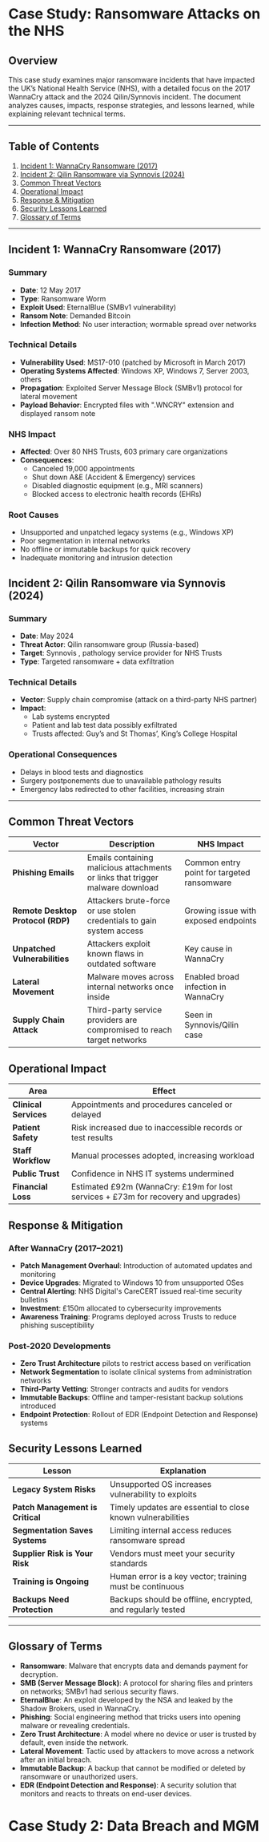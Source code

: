 # Case Study: Ransomware Attacks on the NHS

## Overview

This case study examines major ransomware incidents that have impacted the UK’s National Health Service (NHS), with a detailed focus on the 2017 WannaCry attack and the 2024 Qilin/Synnovis incident. The document analyzes causes, impacts, response strategies, and lessons learned, while explaining relevant technical terms.

---

## Table of Contents

1. [Incident 1: WannaCry Ransomware (2017)](#incident-1-wannacry-ransomware-2017)
2. [Incident 2: Qilin Ransomware via Synnovis (2024)](#incident-2-qilin-ransomware-via-synnovis-2024)
3. [Common Threat Vectors](#common-threat-vectors)
4. [Operational Impact](#operational-impact)
5. [Response & Mitigation](#response--mitigation)
6. [Security Lessons Learned](#security-lessons-learned)
7. [Glossary of Terms](#glossary-of-terms)

---

## Incident 1: WannaCry Ransomware (2017)

### Summary

- **Date**: 12 May 2017  
- **Type**: Ransomware Worm  
- **Exploit Used**: EternalBlue (SMBv1 vulnerability)  
- **Ransom Note**: Demanded Bitcoin  
- **Infection Method**: No user interaction; wormable spread over networks  

### Technical Details

- **Vulnerability Used**: MS17-010 (patched by Microsoft in March 2017)
- **Operating Systems Affected**: Windows XP, Windows 7, Server 2003, others
- **Propagation**: Exploited Server Message Block (SMBv1) protocol for lateral movement
- **Payload Behavior**: Encrypted files with ".WNCRY" extension and displayed ransom note

### NHS Impact

- **Affected**: Over 80 NHS Trusts, 603 primary care organizations
- **Consequences**:
  - Canceled 19,000 appointments
  - Shut down A&E (Accident & Emergency) services
  - Disabled diagnostic equipment (e.g., MRI scanners)
  - Blocked access to electronic health records (EHRs)

### Root Causes

- Unsupported and unpatched legacy systems (e.g., Windows XP)
- Poor segmentation in internal networks
- No offline or immutable backups for quick recovery
- Inadequate monitoring and intrusion detection

## Incident 2: Qilin Ransomware via Synnovis (2024)

### Summary

- **Date**: May 2024  
- **Threat Actor**: Qilin ransomware group (Russia-based)  
- **Target**: Synnovis , pathology service provider for NHS Trusts  
- **Type**: Targeted ransomware + data exfiltration

### Technical Details

- **Vector**: Supply chain compromise (attack on a third-party NHS partner)
- **Impact**:
  - Lab systems encrypted
  - Patient and lab test data possibly exfiltrated
  - Trusts affected: Guy’s and St Thomas’, King’s College Hospital

### Operational Consequences

- Delays in blood tests and diagnostics
- Surgery postponements due to unavailable pathology results
- Emergency labs redirected to other facilities, increasing strain

---

## Common Threat Vectors

| Vector | Description | NHS Impact |
|--------|-------------|------------|
| **Phishing Emails** | Emails containing malicious attachments or links that trigger malware download | Common entry point for targeted ransomware |
| **Remote Desktop Protocol (RDP)** | Attackers brute-force or use stolen credentials to gain system access | Growing issue with exposed endpoints |
| **Unpatched Vulnerabilities** | Attackers exploit known flaws in outdated software | Key cause in WannaCry |
| **Lateral Movement** | Malware moves across internal networks once inside | Enabled broad infection in WannaCry |
| **Supply Chain Attack** | Third-party service providers are compromised to reach target networks | Seen in Synnovis/Qilin case |


## Operational Impact

| Area | Effect |
|------|--------|
| **Clinical Services** | Appointments and procedures canceled or delayed |
| **Patient Safety** | Risk increased due to inaccessible records or test results |
| **Staff Workflow** | Manual processes adopted, increasing workload |
| **Public Trust** | Confidence in NHS IT systems undermined |
| **Financial Loss** | Estimated £92m (WannaCry: £19m for lost services + £73m for recovery and upgrades) |

## Response & Mitigation

### After WannaCry (2017–2021)

- **Patch Management Overhaul**: Introduction of automated updates and monitoring
- **Device Upgrades**: Migrated to Windows 10 from unsupported OSes
- **Central Alerting**: NHS Digital's CareCERT issued real-time security bulletins
- **Investment**: £150m allocated to cybersecurity improvements
- **Awareness Training**: Programs deployed across Trusts to reduce phishing susceptibility

### Post-2020 Developments

- **Zero Trust Architecture** pilots to restrict access based on verification
- **Network Segmentation** to isolate clinical systems from administration networks
- **Third-Party Vetting**: Stronger contracts and audits for vendors
- **Immutable Backups**: Offline and tamper-resistant backup solutions introduced
- **Endpoint Protection**: Rollout of EDR (Endpoint Detection and Response) systems

## Security Lessons Learned

| Lesson | Explanation |
|--------|-------------|
| **Legacy System Risks** | Unsupported OS increases vulnerability to exploits |
| **Patch Management is Critical** | Timely updates are essential to close known vulnerabilities |
| **Segmentation Saves Systems** | Limiting internal access reduces ransomware spread |
| **Supplier Risk is Your Risk** | Vendors must meet your security standards |
| **Training is Ongoing** | Human error is a key vector; training must be continuous |
| **Backups Need Protection** | Backups should be offline, encrypted, and regularly tested |

---

## Glossary of Terms

- **Ransomware**: Malware that encrypts data and demands payment for decryption.
- **SMB (Server Message Block)**: A protocol for sharing files and printers on networks; SMBv1 had serious security flaws.
- **EternalBlue**: An exploit developed by the NSA and leaked by the Shadow Brokers, used in WannaCry.
- **Phishing**: Social engineering method that tricks users into opening malware or revealing credentials.
- **Zero Trust Architecture**: A model where no device or user is trusted by default, even inside the network.
- **Lateral Movement**: Tactic used by attackers to move across a network after an initial breach.
- **Immutable Backup**: A backup that cannot be modified or deleted by ransomware or unauthorized users.
- **EDR (Endpoint Detection and Response)**: A security solution that monitors and reacts to threats on end-user devices.

# Case Study 2: Data Breach and MGM

